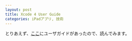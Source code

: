 ```yaml
---
layout: post
title: Xcode 4 User Guide
categories: iPadアプリ, 技術
---
```


とりあえず、<a href="http://developer.apple.com/library/ios/#documentation/ToolsLanguages/Conceptual/Xcode4UserGuide/Introduction/Introduction.html#//apple_ref/doc/uid/TP40010215" target="_blank">ここ</a>にユーザガイドがあったので、読んでみます。

